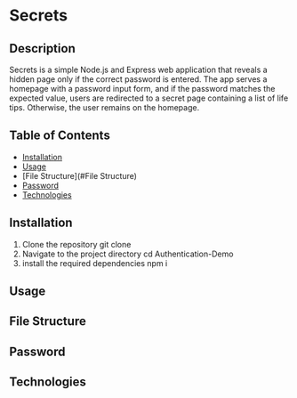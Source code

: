# **Secrets**

## Description

Secrets is a simple Node.js and Express web application that reveals a hidden page only if the correct password is entered. The app serves a homepage with a password input form, and if the password matches the expected value, users are redirected to a secret page containing a list of life tips. Otherwise, the user remains on the homepage.


## Table of Contents
- [Installation](#Installation)
- [Usage](#Usage)
- [File Structure](#File Structure)
- [Password](#Password)
- [Technologies](#Technologies)




## Installation 

1. Clone the repository
    git clone <repository-url>
2. Navigate to the project directory
    cd Authentication-Demo
3. install the required dependencies
    npm i
   

## Usage


## File Structure

## Password


## Technologies 
